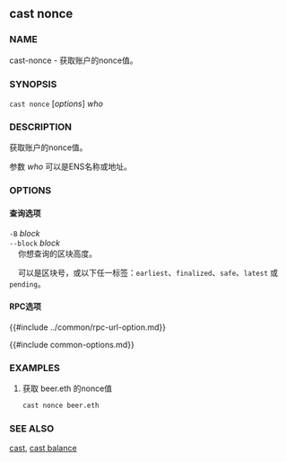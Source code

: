 ## cast nonce

### NAME

cast-nonce - 获取账户的nonce值。

### SYNOPSIS

``cast nonce`` [*options*] *who*

### DESCRIPTION

获取账户的nonce值。

参数 *who* 可以是ENS名称或地址。

### OPTIONS

#### 查询选项

`-B` *block*  
`--block` *block*  
&nbsp;&nbsp;&nbsp;&nbsp;你想查询的区块高度。

&nbsp;&nbsp;&nbsp;&nbsp;可以是区块号，或以下任一标签：`earliest`、`finalized`、`safe`、`latest` 或 `pending`。

#### RPC选项

{{#include ../common/rpc-url-option.md}}

{{#include common-options.md}}

### EXAMPLES

1. 获取 beer.eth 的nonce值
    ```sh
    cast nonce beer.eth
    ```

### SEE ALSO

[cast](./cast.md), [cast balance](./cast-balance.md)